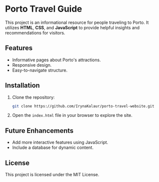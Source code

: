 # Porto Travel Guide

This project is an informational resource for people traveling to Porto. It utilizes **HTML**, **CSS**, and **JavaScript** to provide helpful insights and recommendations for visitors.

## Features
- Informative pages about Porto's attractions.
- Responsive design.
- Easy-to-navigate structure.

## Installation
1. Clone the repository:
   ```bash
   git clone https://github.com/IrynaKalaur/porto-travel-website.git
   ```
2. Open the `index.html` file in your browser to explore the site.

## Future Enhancements
- Add more interactive features using JavaScript.
- Include a database for dynamic content.

## License
This project is licensed under the MIT License.
